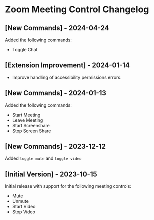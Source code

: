 # Zoom Meeting Control Changelog

## [New Commands] - 2024-04-24

Added the following commands:

- Toggle Chat

## [Extension Improvement] - 2024-01-14

- Improve handling of accessibility permissions errors.

## [New Commands] - 2024-01-13

Added the following commands:

- Start Meeting
- Leave Meeting
- Start Screenshare
- Stop Screen Share

## [New Commands] - 2023-12-12

Added `toggle mute` and `toggle video`

## [Initial Version] - 2023-10-15

Initial release with support for the following meeting controls:

- Mute
- Unmute
- Start Video
- Stop Video
